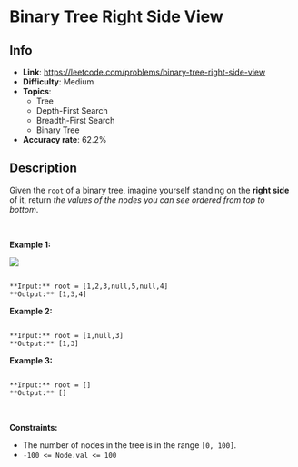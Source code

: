 # Binary Tree Right Side View

## Info  
- **Link**: https://leetcode.com/problems/binary-tree-right-side-view
- **Difficulty**: Medium  
- **Topics**:   
    - Tree
    - Depth-First Search
    - Breadth-First Search
    - Binary Tree
- **Accuracy rate**: 62.2%  

## Description  
    
Given the `root` of a binary tree, imagine yourself standing on the **right side** of it, return *the values of the nodes you can see ordered from top to bottom*.


 


**Example 1:**


![](https://assets.leetcode.com/uploads/2021/02/14/tree.jpg)

```

**Input:** root = [1,2,3,null,5,null,4]
**Output:** [1,3,4]

```

**Example 2:**



```

**Input:** root = [1,null,3]
**Output:** [1,3]

```

**Example 3:**



```

**Input:** root = []
**Output:** []

```

 


**Constraints:**


* The number of nodes in the tree is in the range `[0, 100]`.
* `-100 <= Node.val <= 100`


  
    